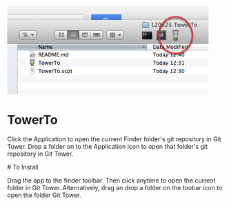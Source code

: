 ![Screen shot](https://github.com/rc1/TowerTo/raw/master/Screenshot.png)

# TowerTo

Click the Application to open the current Finder folder's git repository in Git Tower.
Drop a folder on to the Application icon to open that folder's git repository in Git Tower.

# To Install

Drag the app to the finder toolbar. Then click anytime to open the current folder in Git Tower. Alternatively, drag an drop a folder on the toobar icon to open the folder Git Tower.